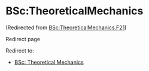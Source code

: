 






BSc:TheoreticalMechanics
========================



(Redirected from [BSc:TheoreticalMechanics.F21](/index.php?title=BSc:TheoreticalMechanics.F21&redirect=no "BSc:TheoreticalMechanics.F21"))  

Redirect page


Redirect to:

* [BSc: Theoretical Mechanics](/index.php/BSc:_Theoretical_Mechanics "BSc: Theoretical Mechanics")









